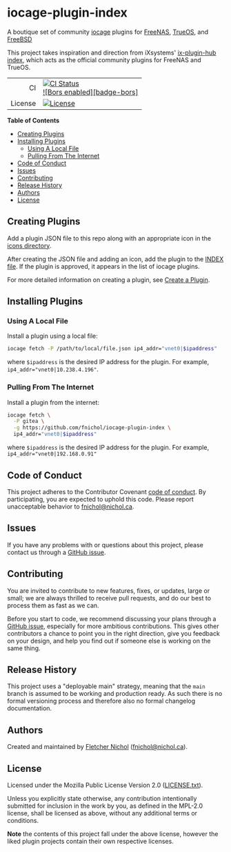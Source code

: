 # iocage-plugin-index

A boutique set of community [iocage][] plugins for [FreeNAS][], [TrueOS][], and
[FreeBSD][]

This project takes inspiration and direction from iXsystems' [ix-plugin-hub
index][], which acts as the official community plugins for FreeNAS and TrueOS.

|         |                                                                                          |
| ------: | ---------------------------------------------------------------------------------------- |
|      CI | [![CI Status][badge-ci-overall]][ci]<br /> [![Bors enabled][badge-bors]][bors-dashboard] |
| License | [![License][badge-license]][license]                                                     |

[iocage]: https://github.com/iocage/iocage
[ix-plugin-hub index]: https://github.com/ix-plugin-hub/iocage-plugin-index
[freenas]: https://www.freenas.org/
[trueos]: https://www.trueos.org/
[freebsd]: http://www.freebsd.org

**Table of Contents**

<!-- toc -->

- [Creating Plugins](#creating-plugins)
- [Installing Plugins](#installing-plugins)
  - [Using A Local File](#using-a-local-file)
  - [Pulling From The Internet](#pulling-from-the-internet)
- [Code of Conduct](#code-of-conduct)
- [Issues](#issues)
- [Contributing](#contributing)
- [Release History](#release-history)
- [Authors](#authors)
- [License](#license)

<!-- tocstop -->

## Creating Plugins

Add a plugin JSON file to this repo along with an appropriate icon in the
[icons directory](icons/).

After creating the JSON file and adding an icon, add the plugin to the
[INDEX file](INDEX). If the plugin is approved, it appears in the list of iocage
plugins.

For more detailed information on creating a plugin, see [Create a Plugin][].

[create a plugin]:
  https://www.truenas.com/docs/hub/contributing/creating-plugins/

## Installing Plugins

### Using A Local File

Install a plugin using a local file:

```sh
iocage fetch -P /path/to/local/file.json ip4_addr="vnet0|$ipaddress"
```

where `$ipaddress` is the desired IP address for the plugin. For example,
`ip4_addr="vnet0|10.238.4.196"`.

### Pulling From The Internet

Install a plugin from the internet:

```sh
iocage fetch \
  -P gitea \
  -g https://github.com/fnichol/iocage-plugin-index \
  ip4_addr="vnet0|$ipaddress"
```

where `$ipaddress` is the desired IP address for the plugin. For example,
`ip4_addr="vnet0|192.168.0.91"`

## Code of Conduct

This project adheres to the Contributor Covenant [code of
conduct][code-of-conduct]. By participating, you are expected to uphold this
code. Please report unacceptable behavior to fnichol@nichol.ca.

## Issues

If you have any problems with or questions about this project, please contact us
through a [GitHub issue][issues].

## Contributing

You are invited to contribute to new features, fixes, or updates, large or
small; we are always thrilled to receive pull requests, and do our best to
process them as fast as we can.

Before you start to code, we recommend discussing your plans through a [GitHub
issue][issues], especially for more ambitious contributions. This gives other
contributors a chance to point you in the right direction, give you feedback on
your design, and help you find out if someone else is working on the same thing.

## Release History

This project uses a "deployable main" strategy, meaning that the `main` branch
is assumed to be working and production ready. As such there is no formal
versioning process and therefore also no formal changelog documentation.

## Authors

Created and maintained by [Fletcher Nichol][fnichol] (<fnichol@nichol.ca>).

## License

Licensed under the Mozilla Public License Version 2.0 ([LICENSE.txt][license]).

Unless you explicitly state otherwise, any contribution intentionally submitted
for inclusion in the work by you, as defined in the MPL-2.0 license, shall be
licensed as above, without any additional terms or conditions.

**Note** the contents of this project fall under the above license, however the
liked plugin projects contain their own respective licenses.

[badge-license]: https://img.shields.io/badge/License-MPL%202.0%20-blue.svg
[badge-ci-overall]:
  https://api.cirrus-ci.com/github/fnichol/iocage-plugin-index.svg
[bors-dashboard]: https://app.bors.tech/repositories/34996
[ci]: https://cirrus-ci.com/github/fnichol/iocage-plugin-index
[code-of-conduct]:
  https://github.com/fnichol/iocage-plugin-index/blob/main/CODE_OF_CONDUCT.md
[fnichol]: https://github.com/fnichol
[issues]: https://github.com/fnichol/iocage-plugin-index/issues
[license]: https://github.com/fnichol/iocage-plugin-index/blob/main/LICENSE.txt

